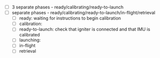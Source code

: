 - [ ] 3 separate phases - ready/calibrating/ready-to-launch
- [ ] separate phases - ready/calibrating/ready-to-launch/in-flight/retrieval
    * [ ] ready: waiting for instructions to begin calibration
    * [ ] calibration: 
    * [ ] ready-to-launch: check that igniter is connected and that IMU is calibrated
    * [ ] launching: 
    * [ ] in-flight
    * [ ] retrieval
